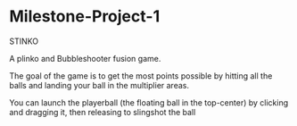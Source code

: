 # Milestone-Project-1

STINKO

A plinko and Bubbleshooter fusion game.

The goal of the game is to get the most points possible by hitting all the balls and landing your ball in the multiplier areas.

You can launch the playerball (the floating ball in the top-center) by clicking and dragging it, then releasing to slingshot the ball
